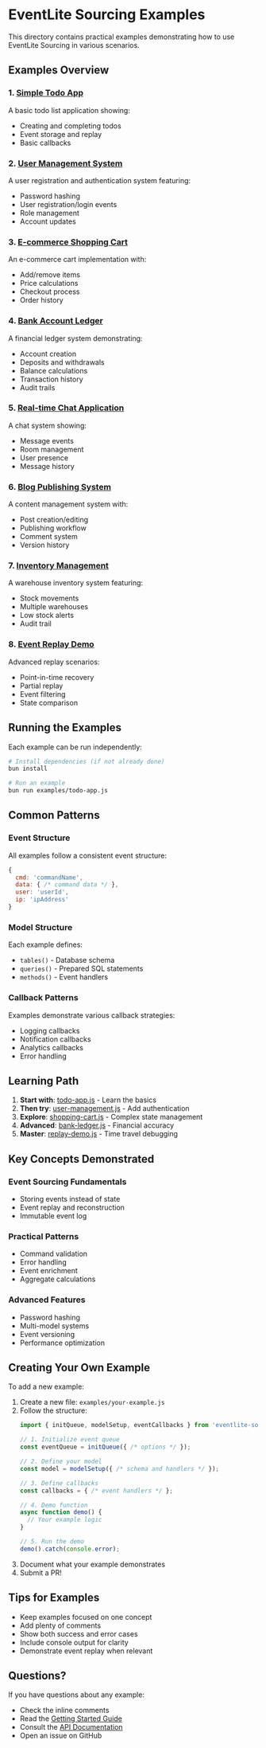 # EventLite Sourcing Examples

This directory contains practical examples demonstrating how to use EventLite Sourcing in various scenarios.

## Examples Overview

### 1. [Simple Todo App](./todo-app.js)
A basic todo list application showing:
- Creating and completing todos
- Event storage and replay
- Basic callbacks

### 2. [User Management System](./user-management.js)
A user registration and authentication system featuring:
- Password hashing
- User registration/login events
- Role management
- Account updates

### 3. [E-commerce Shopping Cart](./shopping-cart.js)
An e-commerce cart implementation with:
- Add/remove items
- Price calculations
- Checkout process
- Order history

### 4. [Bank Account Ledger](./bank-ledger.js)
A financial ledger system demonstrating:
- Account creation
- Deposits and withdrawals
- Balance calculations
- Transaction history
- Audit trails

### 5. [Real-time Chat Application](./chat-app.js)
A chat system showing:
- Message events
- Room management
- User presence
- Message history

### 6. [Blog Publishing System](./blog-cms.js)
A content management system with:
- Post creation/editing
- Publishing workflow
- Comment system
- Version history

### 7. [Inventory Management](./inventory.js)
A warehouse inventory system featuring:
- Stock movements
- Multiple warehouses
- Low stock alerts
- Audit trail

### 8. [Event Replay Demo](./replay-demo.js)
Advanced replay scenarios:
- Point-in-time recovery
- Partial replay
- Event filtering
- State comparison

## Running the Examples

Each example can be run independently:

```bash
# Install dependencies (if not already done)
bun install

# Run an example
bun run examples/todo-app.js
```

## Common Patterns

### Event Structure
All examples follow a consistent event structure:
```javascript
{
  cmd: 'commandName',
  data: { /* command data */ },
  user: 'userId',
  ip: 'ipAddress'
}
```

### Model Structure
Each example defines:
- `tables()` - Database schema
- `queries()` - Prepared SQL statements
- `methods()` - Event handlers

### Callback Patterns
Examples demonstrate various callback strategies:
- Logging callbacks
- Notification callbacks
- Analytics callbacks
- Error handling

## Learning Path

1. **Start with**: [todo-app.js](./todo-app.js) - Learn the basics
2. **Then try**: [user-management.js](./user-management.js) - Add authentication
3. **Explore**: [shopping-cart.js](./shopping-cart.js) - Complex state management
4. **Advanced**: [bank-ledger.js](./bank-ledger.js) - Financial accuracy
5. **Master**: [replay-demo.js](./replay-demo.js) - Time travel debugging

## Key Concepts Demonstrated

### Event Sourcing Fundamentals
- Storing events instead of state
- Event replay and reconstruction
- Immutable event log

### Practical Patterns
- Command validation
- Error handling
- Event enrichment
- Aggregate calculations

### Advanced Features
- Password hashing
- Multi-model systems
- Event versioning
- Performance optimization

## Creating Your Own Example

To add a new example:

1. Create a new file: `examples/your-example.js`
2. Follow the structure:
   ```javascript
   import { initQueue, modelSetup, eventCallbacks } from 'eventlite-sourcing';
   
   // 1. Initialize event queue
   const eventQueue = initQueue({ /* options */ });
   
   // 2. Define your model
   const model = modelSetup({ /* schema and handlers */ });
   
   // 3. Define callbacks
   const callbacks = { /* event handlers */ };
   
   // 4. Demo function
   async function demo() {
     // Your example logic
   }
   
   // 5. Run the demo
   demo().catch(console.error);
   ```
3. Document what your example demonstrates
4. Submit a PR!

## Tips for Examples

- Keep examples focused on one concept
- Add plenty of comments
- Show both success and error cases
- Include console output for clarity
- Demonstrate event replay when relevant

## Questions?

If you have questions about any example:
- Check the inline comments
- Read the [Getting Started Guide](../docs/getting-started.md)
- Consult the [API Documentation](../docs/API.md)
- Open an issue on GitHub